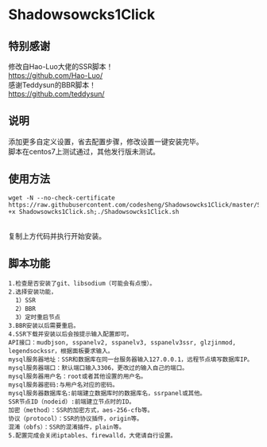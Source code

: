 # Shadowsowcks1Click
## 特别感谢
修改自Hao-Luo大佬的SSR脚本！
<br>https://github.com/Hao-Luo/
<br>感谢Teddysun的BBR脚本！
<br>https://github.com/teddysun/
## 说明
添加更多自定义设置，省去配置步骤，修改设置一键安装完毕。
<br>脚本在centos7上测试通过，其他发行版未测试。
## 使用方法
````
wget -N --no-check-certificate https://raw.githubusercontent.com/codesheng/Shadowsowcks1Click/master/Shadowsowcks1Click.sh;chmod +x Shadowsowcks1Click.sh;./Shadowsowcks1Click.sh
````
<br>复制上方代码并执行开始安装。
## 脚本功能
````
1.检查是否安装了git、libsodium（可能会有点慢）。
2.选择安装功能，
  1）SSR
  2）BBR
  3）定时重启节点
3.BBR安装以后需要重启。
4.SSR下载并安装以后会按提示输入配置即可。
API接口：mudbjson, sspanelv2, sspanelv3, sspanelv3ssr, glzjinmod, legendsockssr，根据面板要求输入。
mysql服务器地址：SSR和数据库在同一台服务器输入127.0.0.1，远程节点填写数据库IP。
mysql服务器端口：默认端口输入3306，更改过的输入自己的端口。
mysql服务器用户名：root或者其他设置的用户名。
mysql服务器密码:与用户名对应的密码。
mysql服务器数据库名:前端建立数据库时的数据库名，ssrpanel或其他。
SSR节点ID（nodeid）:前端建立节点时的ID。
加密（method）：SSR的加密方式，aes-256-cfb等。
协议（protocol）：SSR的协议插件，origin等。
混淆（obfs）：SSR的混淆插件，plain等。
5.配置完成会关闭iptables、firewalld，大佬请自行设置。
````
